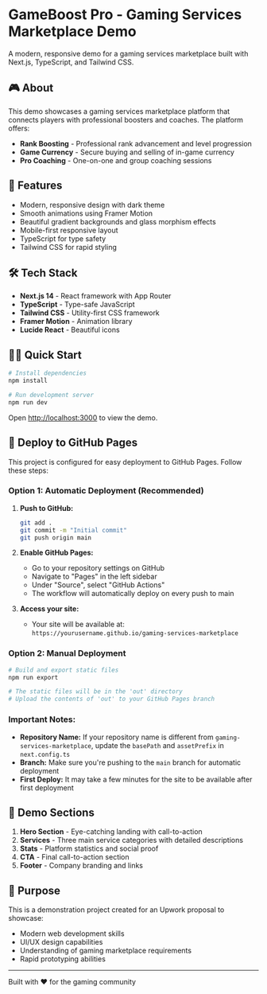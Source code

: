 # GameBoost Pro - Gaming Services Marketplace Demo

A modern, responsive demo for a gaming services marketplace built with Next.js, TypeScript, and Tailwind CSS.

## 🎮 About

This demo showcases a gaming services marketplace platform that connects players with professional boosters and coaches. The platform offers:

- **Rank Boosting** - Professional rank advancement and level progression
- **Game Currency** - Secure buying and selling of in-game currency  
- **Pro Coaching** - One-on-one and group coaching sessions

## 🚀 Features

- Modern, responsive design with dark theme
- Smooth animations using Framer Motion
- Beautiful gradient backgrounds and glass morphism effects
- Mobile-first responsive layout
- TypeScript for type safety
- Tailwind CSS for rapid styling

## 🛠️ Tech Stack

- **Next.js 14** - React framework with App Router
- **TypeScript** - Type-safe JavaScript
- **Tailwind CSS** - Utility-first CSS framework
- **Framer Motion** - Animation library
- **Lucide React** - Beautiful icons

## 🏃‍♂️ Quick Start

```bash
# Install dependencies
npm install

# Run development server
npm run dev
```

Open [http://localhost:3000](http://localhost:3000) to view the demo.

## 🚀 Deploy to GitHub Pages

This project is configured for easy deployment to GitHub Pages. Follow these steps:

### Option 1: Automatic Deployment (Recommended)

1. **Push to GitHub:**
   ```bash
   git add .
   git commit -m "Initial commit"
   git push origin main
   ```

2. **Enable GitHub Pages:**
   - Go to your repository settings on GitHub
   - Navigate to "Pages" in the left sidebar
   - Under "Source", select "GitHub Actions"
   - The workflow will automatically deploy on every push to main

3. **Access your site:**
   - Your site will be available at: `https://yourusername.github.io/gaming-services-marketplace`

### Option 2: Manual Deployment

```bash
# Build and export static files
npm run export

# The static files will be in the 'out' directory
# Upload the contents of 'out' to your GitHub Pages branch
```

### Important Notes:

- **Repository Name:** If your repository name is different from `gaming-services-marketplace`, update the `basePath` and `assetPrefix` in `next.config.ts`
- **Branch:** Make sure you're pushing to the `main` branch for automatic deployment
- **First Deploy:** It may take a few minutes for the site to be available after first deployment

## 📱 Demo Sections

1. **Hero Section** - Eye-catching landing with call-to-action
2. **Services** - Three main service categories with detailed descriptions
3. **Stats** - Platform statistics and social proof
4. **CTA** - Final call-to-action section
5. **Footer** - Company branding and links

## 🎯 Purpose

This is a demonstration project created for an Upwork proposal to showcase:
- Modern web development skills
- UI/UX design capabilities
- Understanding of gaming marketplace requirements
- Rapid prototyping abilities

---

Built with ❤️ for the gaming community
